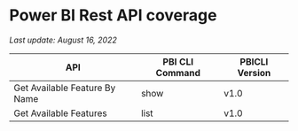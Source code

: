 # Power BI Rest API coverage

_Last update: August 16, 2022_

| API                           | PBI CLI Command | PBICLI Version |
| ----------------------------- | --------------- | -------------- |
| Get Available Feature By Name | show            | v1.0           |
| Get Available Features        | list            | v1.0           |
